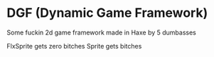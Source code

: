 # DGF (Dynamic Game Framework)

Some fuckin 2d game framework made in Haxe by 5 dumbasses

FlxSprite gets zero bitches
Sprite gets bitches
